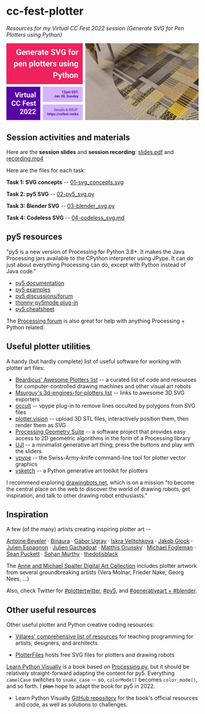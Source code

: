 # cc-fest-plotter

*Resources for my Virtual CC Fest 2022 session (Generate SVG for Pen Plotters using Python)*

![](banner.png)

## Session activities and materials

Here are the **session slides** and **session recording**: [slides.pdf](https://raw.githubusercontent.com/tabreturn/cc-fest-plotter/main/slides.pdf) and [recording.mp4](https://htmlpreview.github.io/?https://raw.githubusercontent.com/tabreturn/cc-fest-plotter/main/recording.html)


Here are the files for each task:

**Task 1: SVG concepts** -- [01-svg_concepts.svg](https://github.com/tabreturn/cc-fest-plotter/blob/main/tasks/01-svg_concepts.svg?short_path=b06e63b)

**Task 2: py5 SVG** -- [02-py5_svg.py](https://github.com/tabreturn/cc-fest-plotter/blob/main/tasks/02-py5_svg.py)

**Task 3: Blender SVG** -- [03-blender_svg.py](https://github.com/tabreturn/cc-fest-plotter/blob/main/tasks/03-blender_svg.py)

**Task 4: Codeless SVG** -- [04-codeless_svg.md](https://github.com/tabreturn/cc-fest-plotter/blob/main/tasks/04-codeless_svg.md?plain=1)


## py5 resources

"py5 is a new version of Processing for Python 3.8+. It makes the Java Processing jars available to the CPython interpreter using JPype. It can do just about everything Processing can do, except with Python instead of Java code."

* [py5 documentation](http://py5.ixora.io/)
* [py5 examples](https://github.com/hx2A/py5examples)
* [py5 discussions/forum](https://github.com/hx2A/py5generator/discussions)
* [thonny-py5mode plug-in](https://github.com/tabreturn/thonny-py5mode)
* [py5 cheatsheet](https://raw.githubusercontent.com/tabreturn/processing.py-cheat-sheet/master/py5/py5_cc.pdf)

The [Processing forum](https://discourse.processing.org/c/processing-py/9) is also great for help with anything Processing + Python related.


## Useful plotter utilities

A handy (but hardly complete) list of useful software for working with plotter art files:

* [Beardicus' Awesome Plotters list](https://github.com/beardicus/awesome-plotters) -- a curated list of code and resources for computer-controlled drawing machines and other visual art robots
* [Msurguy's 3d-engines-for-plotters list](https://github.com/msurguy/awesome-3d-engines-for-plotters) -- links to awesome 3D SVG exporters
* [occult](https://github.com/LoicGoulefert/occult) -- vpype plug-in to remove lines occulted by polygons from SVG files
* [plotter.vision](https://plotter.vision/) -- upload 3D STL files, interactively position them, then render them as SVG
* [Processing Geometry Suite](https://github.com/micycle1/PGS) -- a software project that provides easy access to 2D geometric algorithms in the form of a Processing library
* [UJI](https://doersino.github.io/uji/) -- a minimalist generative art thing; press the buttons and play with the sliders
* [vpype](https://github.com/abey79/vpype) -- the Swiss-Army-knife command-line tool for plotter vector graphics
* [vsketch](https://github.com/abey79/vsketch) -- a Python generative art toolkit for plotters

I recommend exploring [drawingbots.net](https://drawingbots.net/), which is on a mission "to become the central place on the web to discover the world of drawing robots, get inspiration, and talk to other drawing robot enthusiasts."


## Inspiration

A few (of the many) artists creating inspiring plotter art --

[Antoine Beyeler](https://github.com/abey79/sketches) · [Binaura](https://www.binaura.net/) · [Gábor Ugray](https://jealousmarkup.xyz/plots/) · [Iskra Velitchkova](http://iskraovelitchkova.com/works.html) · [Jakob Glock](https://github.com/JakobGlock/Generative-Art) · [Julien Espagnon](https://www.instagram.com/julien_espagnon/) · [Julien Gachadoat](http://www.v3ga.net/) · [Matthis Grunsky](https://www.matthisgrunsky.ca/) · [Michael Fogleman](https://www.michaelfogleman.com/plotter/) · [Sean Puckett](https://plotterprints.square.site/s/shop) · [Sohan Murthy](https://sohan.space/) · [thedotisblack](https://thedotisblack.com/)

The [Anne and Michael Spalter Digital Art Collection](https://spalterdigital.com/) includes plotter artwork from several groundbreaking artists (Vera Molnar, Frieder Nake, Georg Nees, ...)

Also, check Twitter for [#plottertwitter](https://twitter.com/search?q=%2523plottertwitter), [#py5](https://twitter.com/search?q=%2523py5), and [#generativeart + #blender](https://twitter.com/search?q=%2523generativeart%20%2523blender).


## Other useful resources

Other useful plotter and Python creative coding resources:

* [Villares' comprehensive list of resources](https://github.com/villares/Resources-for-teaching-programming#user-content-processing--python-tools-table) for teaching programming for artists, designers, and architects

* [PlotterFiles](https://plotterfiles.com/) hosts free SVG files for plotters and drawing robots

[Learn Python Visually](https://nostarch.com/Learn-Python-Visually) is a book based on [Processing.py](https://py.processing.org/), but it should be relatively straight-forward adapting the content for py5. Everything `camelCase` switches to `snake_case` -- so, `colorMode()` becomes `color_mode()`, and so forth. I ~~plan~~ hope to adapt the book for py5 in 2022.

* Learn Python Visually [GitHub repository](https://github.com/tabreturn/processing.py-book) for the book's official resources and code, as well as solutions to challenges.
